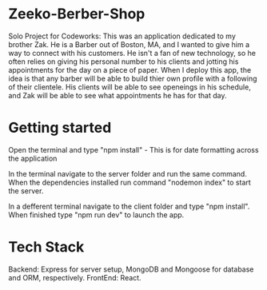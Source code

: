 # Zeeko-Berber-Shop
Solo Project for Codeworks: This was an application dedicated to my brother Zak. He is a Barber out of Boston, MA, and I wanted to give him a way to connect with his customers. He isn't a fan of new technology, so he often relies on giving his personal number to his clients and jotting his appointments for the day on a piece of paper. 
When I deploy this app, the idea is that any barber will be able to build thier own profile with a following of their clientele. His clients will be able to see openeings in his schedule, and Zak will be able to see what appointments he has for that day.


# Getting started

Open the terminal and type "npm install" - This is for date formatting across the application

In the terminal navigate to the server folder and run the same command. When the dependencies installed run command "nodemon index" to start the server.

In a defferent terminal navigate to the client folder and type "npm install". When finished type "npm run dev" to launch the app. 

# Tech Stack

Backend: Express for server setup, MongoDB and Mongoose for database and ORM, respectively.
FrontEnd: React.


